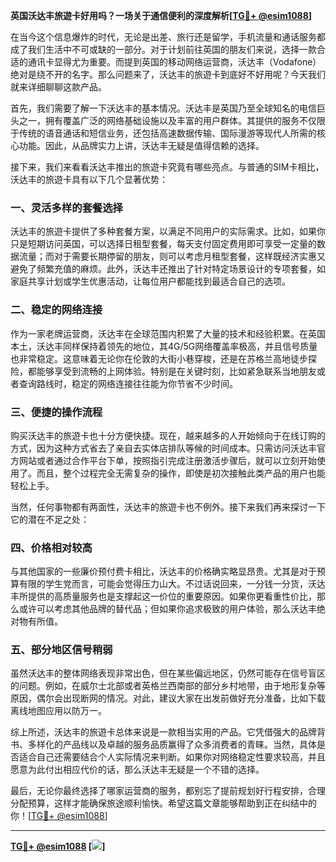 **英国沃达丰旅遊卡好用吗？一场关于通信便利的深度解析[[TG💪+ @esim1088](https://t.me/s/esim1088)]**

在当今这个信息爆炸的时代，无论是出差、旅行还是留学，手机流量和通话服务都成了我们生活中不可或缺的一部分。对于计划前往英国的朋友们来说，选择一款合适的通讯卡显得尤为重要。而提到英国的移动网络运营商，沃达丰（Vodafone）绝对是绕不开的名字。那么问题来了，沃达丰的旅遊卡到底好不好用呢？今天我们就来详细聊聊这款产品。

首先，我们需要了解一下沃达丰的基本情况。沃达丰是英国乃至全球知名的电信巨头之一，拥有覆盖广泛的网络基础设施以及丰富的用户群体。其提供的服务不仅限于传统的语音通话和短信业务，还包括高速数据传输、国际漫游等现代人所需的核心功能。因此，从品牌实力上讲，沃达丰无疑是值得信赖的选择。

接下来，我们来看看沃达丰推出的旅遊卡究竟有哪些亮点。与普通的SIM卡相比，沃达丰的旅遊卡具有以下几个显著优势：

### 一、灵活多样的套餐选择

沃达丰的旅遊卡提供了多种套餐方案，以满足不同用户的实际需求。比如，如果你只是短期访问英国，可以选择日租型套餐，每天支付固定费用即可享受一定量的数据流量；而对于需要长期停留的朋友，则可以考虑月租型套餐，这样既经济实惠又避免了频繁充值的麻烦。此外，沃达丰还推出了针对特定场景设计的专项套餐，如家庭共享计划或学生优惠活动，让每位用户都能找到最适合自己的选项。

### 二、稳定的网络连接

作为一家老牌运营商，沃达丰在全球范围内积累了大量的技术和经验积累。在英国本土，沃达丰同样保持着领先的地位，其4G/5G网络覆盖率极高，并且信号质量也非常稳定。这意味着无论你在伦敦的大街小巷穿梭，还是在苏格兰高地徒步探险，都能够享受到流畅的上网体验。特别是在关键时刻，比如紧急联系当地朋友或者查询路线时，稳定的网络连接往往能为你节省不少时间。

### 三、便捷的操作流程

购买沃达丰的旅遊卡也十分方便快捷。现在，越来越多的人开始倾向于在线订购的方式，因为这种方式省去了亲自去实体店排队等候的时间成本。只需访问沃达丰官方网站或者通过合作平台下单，按照指引完成注册激活步骤后，就可以立刻开始使用了。而且，整个过程完全无需复杂的操作，即使是初次接触此类产品的用户也能轻松上手。

当然，任何事物都有两面性，沃达丰的旅遊卡也不例外。接下来我们再来探讨一下它的潜在不足之处：

### 四、价格相对较高

与其他国家的一些廉价预付费卡相比，沃达丰的价格确实略显昂贵。尤其是对于预算有限的学生党而言，可能会觉得压力山大。不过话说回来，一分钱一分货，沃达丰所提供的高质量服务也是支撑起这一价位的重要原因。如果你更看重性价比，那么或许可以考虑其他品牌的替代品；但如果你追求极致的用户体验，那么沃达丰绝对物有所值。

### 五、部分地区信号稍弱

虽然沃达丰的整体网络表现非常出色，但在某些偏远地区，仍然可能存在信号盲区的问题。例如，在威尔士北部或者英格兰西南部的部分乡村地带，由于地形复杂等原因，偶尔会出现断网的情况。对此，建议大家在出发前做好充分准备，比如下载离线地图应用以防万一。

综上所述，沃达丰的旅遊卡总体来说是一款相当实用的产品。它凭借强大的品牌背书、多样化的产品线以及卓越的服务品质赢得了众多消费者的青睐。当然，具体是否适合自己还需要结合个人实际情况来判断。如果你对网络稳定性要求较高，并且愿意为此付出相应代价的话，那么沃达丰无疑是一个不错的选择。

最后，无论你最终选择了哪家运营商的服务，都别忘了提前规划好行程安排，合理分配预算，这样才能确保旅途顺利愉快。希望这篇文章能够帮助到正在纠结中的你！[[TG💪+ @esim1088](https://t.me/s/esim1088)]

---

**[TG💪+ @esim1088](https://t.me/s/esim1088) [![](https://i.postimg.cc/4NQfJmqS/Snipaste-2025-05-13-00-14-12.png)]**